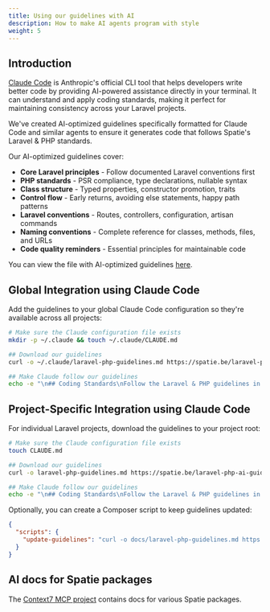 ```yaml
---
title: Using our guidelines with AI
description: How to make AI agents program with style
weight: 5
---
```


## Introduction

[Claude Code](https://claude.ai/code) is Anthropic's official CLI tool that helps developers write better code by providing AI-powered assistance directly in your terminal. It can understand and apply coding standards, making it perfect for maintaining consistency across your Laravel projects.

We've created AI-optimized guidelines specifically formatted for Claude Code and similar agents to ensure it generates code that follows Spatie's Laravel & PHP standards. 

Our AI-optimized guidelines cover:

- **Core Laravel principles** - Follow documented Laravel conventions first
- **PHP standards** - PSR compliance, type declarations, nullable syntax
- **Class structure** - Typed properties, constructor promotion, traits
- **Control flow** - Early returns, avoiding else statements, happy path patterns
- **Laravel conventions** - Routes, controllers, configuration, artisan commands
- **Naming conventions** - Complete reference for classes, methods, files, and URLs
- **Code quality reminders** - Essential principles for maintainable code

You can view the file with AI-optimized guidelines [here](https://spatie.be/laravel-php-ai-guidelines.md).

## Global Integration using Claude Code

Add the guidelines to your global Claude Code configuration so they're available across all projects:

```bash
# Make sure the Claude configuration file exists
mkdir -p ~/.claude && touch ~/.claude/CLAUDE.md

## Download our guidelines
curl -o ~/.claude/laravel-php-guidelines.md https://spatie.be/laravel-php-ai-guidelines.md

## Make Claude follow our guidelines
echo -e "\n## Coding Standards\nFollow the Laravel & PHP guidelines in \`laravel-php-guidelines.md\`." >> ~/.claude/CLAUDE.md
```

## Project-Specific Integration using Claude Code

For individual Laravel projects, download the guidelines to your project root:

```bash
# Make sure the Claude configuration file exists
touch CLAUDE.md

## Download our guidelines
curl -o laravel-php-guidelines.md https://spatie.be/laravel-php-ai-guidelines.md

## Make Claude follow our guidelines
echo -e "\n## Coding Standards\nFollow the Laravel & PHP guidelines in \`laravel-php-guidelines.md\`." >> CLAUDE.md
```

Optionally, you can create a Composer script to keep guidelines updated:

```json
{
  "scripts": {
    "update-guidelines": "curl -o docs/laravel-php-guidelines.md https://spatie.be/laravel-php-ai-guidelines.md"
  }
}
```

## AI docs for Spatie packages

The [Context7 MCP project](https://github.com/upstash/context7) contains docs for various Spatie packages.
